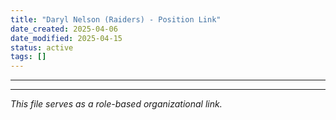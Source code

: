 ```yaml
---
title: "Daryl Nelson (Raiders) - Position Link"
date_created: 2025-04-06
date_modified: 2025-04-15
status: active
tags: []
---
```


---

---


*This file serves as a role-based organizational link.*
